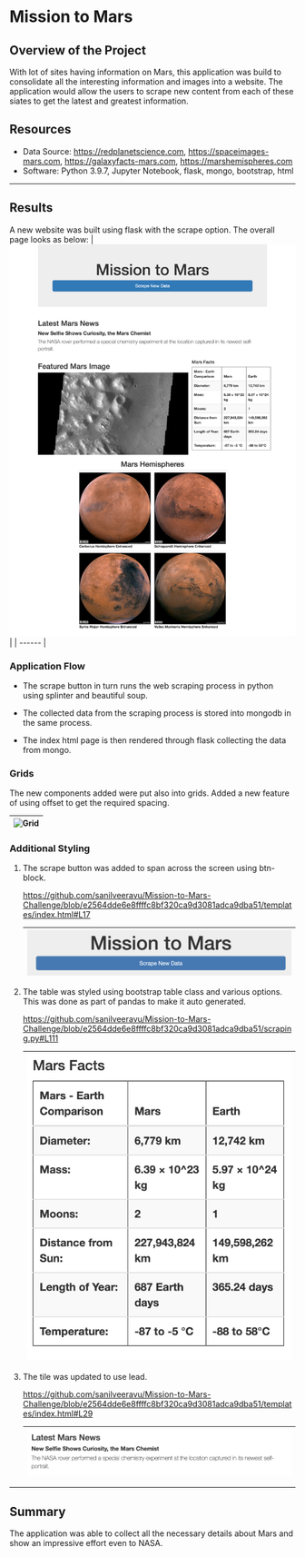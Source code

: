 # Mission to Mars

## Overview of the Project

With lot of sites having information on Mars, this application was build to consolidate all the interesting information and images into a website. The application would allow the users to scrape new content from each of these siates to get the latest and greatest information.

## Resources
- Data Source: https://redplanetscience.com, https://spaceimages-mars.com, https://galaxyfacts-mars.com, https://marshemispheres.com
- Software: Python 3.9.7, Jupyter Notebook, flask, mongo, bootstrap, html
---

## Results

A new website was built using flask with the scrape option. The overall page looks as below:
|![FullScreenImage](Resources/FullScreenImage.png)|
| ------ |

### Application Flow

- The scrape button in turn runs the web scraping process in python using splinter and beautiful soup. 

- The collected data from the scraping process is stored into mongodb in the same process.

- The index html page is then rendered through flask collecting the data from mongo.

### Grids

The new components added were put also into grids. Added a new feature of using offset to get the required spacing.

|![Grid](Grid/Button.png)|
|------|

### Additional Styling

1. The scrape button was added to span across the screen using btn-block.

    https://github.com/sanilveeravu/Mission-to-Mars-Challenge/blob/e2564dde6e8ffffc8bf320ca9d3081adca9dba51/templates/index.html#L17

    |![Button](Resources/Button.png)|
    | ------ |

2. The table was styled using bootstrap table class and various options. This was done as part of pandas to make it auto generated.

    https://github.com/sanilveeravu/Mission-to-Mars-Challenge/blob/e2564dde6e8ffffc8bf320ca9d3081adca9dba51/scraping.py#L111

    |![Table](Resources/Table.png)|
    | ------ |

3. The tile was updated to use lead.

    https://github.com/sanilveeravu/Mission-to-Mars-Challenge/blob/e2564dde6e8ffffc8bf320ca9d3081adca9dba51/templates/index.html#L29

    |![Lead](Resources/Lead.png)|
    | ------ |

---

## Summary

The application was able to collect all the necessary details about Mars and show an impressive effort even to NASA.


